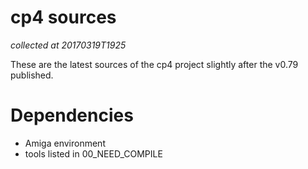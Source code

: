 # cp4 sources

_collected at 20170319T1925_

These are the latest sources of the cp4 project slightly after the v0.79 published.

# Dependencies

- Amiga environment
- tools listed in 00_NEED_COMPILE
